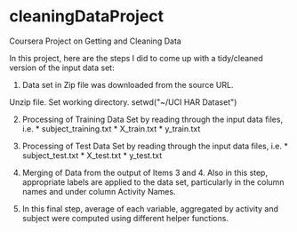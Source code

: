 cleaningDataProject
===================

Coursera Project on Getting and Cleaning Data

In this project, here are the steps I did to come up with a tidy/cleaned version of the input data set:

1. Data set in Zip file was downloaded from the source URL.

 Unzip file.
 Set working directory.
 setwd("~/UCI HAR Dataset")

2. Processing of Training Data Set by reading through the input data files, i.e.
  \* subject_training.txt
  \* X_train.txt
  \* y_train.txt

3. Processing of Test Data Set by reading through the input data files, i.e.
  \* subject_test.txt
  \* X_test.txt
  \* y_test.txt

4. Merging of Data from the output of Items 3 and 4. Also in this step, appropriate labels are applied to the data set, particularly in the column names and under column Activity Names.

5. In this final step, average of each variable, aggregated by activity and subject were computed using different helper functions.
